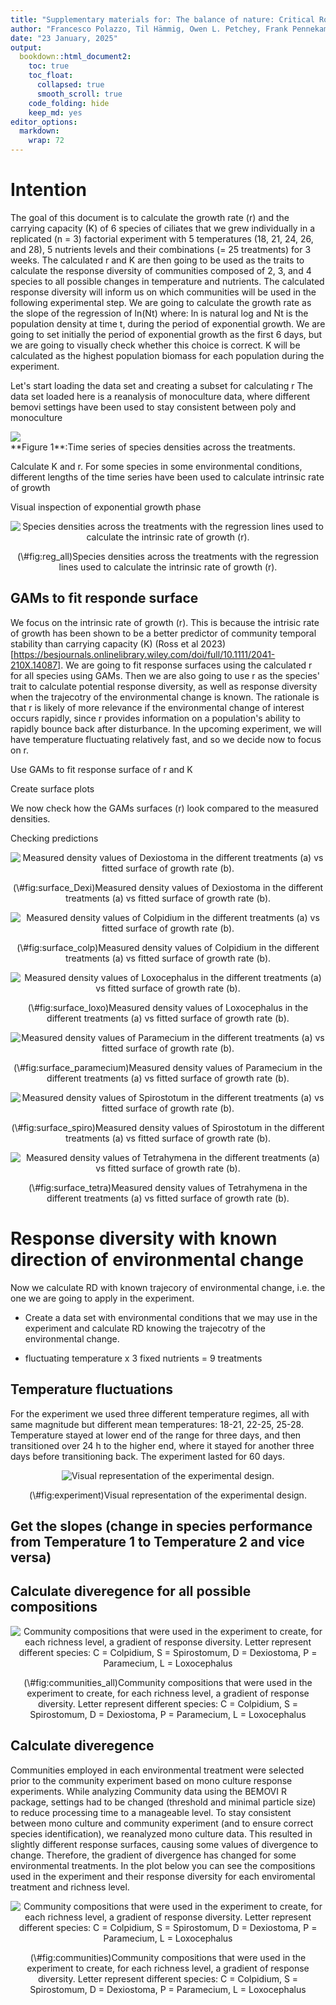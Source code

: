 ```yaml
---
title: "Supplementary materials for: The balance of nature: Critical Role of Species Environmental Responses for Stability"
author: "Francesco Polazzo, Til Hämmig, Owen L. Petchey, Frank Pennekamp"
date: "23 January, 2025"
output:
  bookdown::html_document2:
    toc: true
    toc_float:
      collapsed: true
      smooth_scroll: true
    code_folding: hide
    keep_md: yes
editor_options: 
  markdown: 
    wrap: 72
---
```





# Intention 

The goal of this document is to calculate the growth rate (r) and the carrying capacity (K) of 6 species of ciliates 
that we grew individually in a replicated (n = 3) factorial experiment with 5 temperatures (18, 21, 24, 26, and 28), 5 nutrients levels and their combinations (= 25 treatments) for 3 weeks. 
The calculated r and K are then going to be used as the traits to calculate the response diversity of communities composed of 2, 3, and 4 species to all possible changes in temperature and nutrients. The calculated response diversity will inform us on which communities will be used in the following experimental step.
We are going to calculate the growth rate as the slope of the regression of ln(Nt) where: ln is natural log and Nt is the population density at time t, during the period of exponential growth. 
We are going to set initially the period of exponential growth as the first 6 days, but we are going to visually check whether this choice is correct. 
K will be calculated as the highest population biomass for each population during the experiment.


Let's start loading the data set and creating a subset for calculating r
The data set loaded here is a reanalysis of monoculture data, where different bemovi settings have been used to stay consistent between poly and monoculture






<img src="Supplementary_Info_1_files/figure-html/time_series_spp-1.png" style="display: block; margin: auto;" />
**Figure 1**:Time series of species densities across the treatments.

Calculate K and r. For some species in some environmental conditions, different lengths of the time series have been used to calculate intrinsic rate of growth



Visual inspection of exponential growth phase 



<div class="figure" style="text-align: center">
<img src="Supplementary_Info_1_files/figure-html/reg_all-1.png" alt="Species densities across the treatments with the regression lines used to calculate the intrinsic rate of growth (r)."  />
<p class="caption">(\#fig:reg_all)Species densities across the treatments with the regression lines used to calculate the intrinsic rate of growth (r).</p>
</div>

## GAMs to fit responde surface 

We focus on the intrinsic rate of growth (r). This is because the intrisic rate of growth has been shown to be a better predictor of community temporal stability than carrying capacity (K) (Ross et al 2023) [https://besjournals.onlinelibrary.wiley.com/doi/full/10.1111/2041-210X.14087]. 
We are going to fit response surfaces using the calculated r for all species using GAMs. Then we are also going to use r as the species' trait to calculate potential response diversity, as well as response diversity when the trajecotry of the environmental change is known. The rationale is that r is likely of more relevance if the environmental change of interest occurs rapidly, since r provides information on a population's ability to rapidly bounce back after disturbance. In the upcoming experiment, we will have temperature fluctuating relatively fast, and so we decide now to focus on r. 

Use GAMs to fit response surface of r and K 




Create surface plots



We now check how the GAMs surfaces (r) look compared to the measured densities.

Checking predictions
<div class="figure" style="text-align: center">
<img src="Supplementary_Info_1_files/figure-html/surface_Dexi-1.png" alt="Measured density values of Dexiostoma in the different treatments (a) vs fitted surface of growth rate (b)."  />
<p class="caption">(\#fig:surface_Dexi)Measured density values of Dexiostoma in the different treatments (a) vs fitted surface of growth rate (b).</p>
</div>


<div class="figure" style="text-align: center">
<img src="Supplementary_Info_1_files/figure-html/surface_colp-1.png" alt="Measured density values of Colpidium in the different treatments (a) vs fitted surface of growth rate (b)."  />
<p class="caption">(\#fig:surface_colp)Measured density values of Colpidium in the different treatments (a) vs fitted surface of growth rate (b).</p>
</div>



<div class="figure" style="text-align: center">
<img src="Supplementary_Info_1_files/figure-html/surface_loxo-1.png" alt="Measured density values of Loxocephalus in the different treatments (a) vs fitted surface of growth rate (b)."  />
<p class="caption">(\#fig:surface_loxo)Measured density values of Loxocephalus in the different treatments (a) vs fitted surface of growth rate (b).</p>
</div>


<div class="figure" style="text-align: center">
<img src="Supplementary_Info_1_files/figure-html/surface_paramecium-1.png" alt="Measured density values of Paramecium in the different treatments (a) vs fitted surface of growth rate (b)."  />
<p class="caption">(\#fig:surface_paramecium)Measured density values of Paramecium in the different treatments (a) vs fitted surface of growth rate (b).</p>
</div>

<div class="figure" style="text-align: center">
<img src="Supplementary_Info_1_files/figure-html/surface_spiro-1.png" alt="Measured density values of Spirostotum in the different treatments (a) vs fitted surface of growth rate (b)."  />
<p class="caption">(\#fig:surface_spiro)Measured density values of Spirostotum in the different treatments (a) vs fitted surface of growth rate (b).</p>
</div>


<div class="figure" style="text-align: center">
<img src="Supplementary_Info_1_files/figure-html/surface_tetra-1.png" alt="Measured density values of Tetrahymena in the different treatments (a) vs fitted surface of growth rate (b)."  />
<p class="caption">(\#fig:surface_tetra)Measured density values of Tetrahymena in the different treatments (a) vs fitted surface of growth rate (b).</p>
</div>



# Response diversity with known direction of environmental change

Now we calculate RD with known trajecory of environmental change, i.e. the one we are going to apply in the experiment. 

- Create a data set with environmental conditions that we may use in the experiment and calculate RD knowing the trajecotry of the environmental change.

- fluctuating temperature x 3 fixed nutrients = 9 treatments

## Temperature fluctuations

For the experiment we used three different temperature regimes, all with same magnitude but different mean temperatures: 18-21, 22-25, 25-28. Temperature stayed at lower end of the range for three days, and then transitioned over 24 h to the higher end, where it stayed for another three days before transitioning back. The experiment lasted for 60 days.

<div class="figure" style="text-align: center">
<img src="Supplementary_Info_1_files/figure-html/experiment-1.png" alt="Visual representation of the experimental design."  />
<p class="caption">(\#fig:experiment)Visual representation of the experimental design.</p>
</div>


## Get the slopes (change in species performance from Temperature 1 to Temperature 2 and vice versa)




## Calculate diveregence for all possible compositions


<div class="figure" style="text-align: center">
<img src="Supplementary_Info_1_files/figure-html/communities_all-1.png" alt="Community compositions that were used in the experiment to create, for each richness level, a gradient of response diversity. Letter represent different species: C = Colpidium, S = Spirostomum, D = Dexiostoma, P = Paramecium, L = Loxocephalus"  />
<p class="caption">(\#fig:communities_all)Community compositions that were used in the experiment to create, for each richness level, a gradient of response diversity. Letter represent different species: C = Colpidium, S = Spirostomum, D = Dexiostoma, P = Paramecium, L = Loxocephalus</p>
</div>


## Calculate diveregence

Communities employed in each environmental treatment were selected prior to the community experiment based on mono culture response experiments. While analyzing Community data using the BEMOVI R package, settings had to be changed (threshold and minimal particle size) to reduce processing time to a manageable level. To stay consistent between mono culture and community experiment (and to ensure correct species identification), we reanalyzed mono culture data. This resulted in slightly different response surfaces, causing some values of divergence to change. Therefore, the gradient of divergence has changed for some environmental treatments. 
In the plot below you can see the compositions used in the experiment and their response diversity for each enviromental treatment and richness level.

<div class="figure" style="text-align: center">
<img src="Supplementary_Info_1_files/figure-html/communities-1.png" alt="Community compositions that were used in the experiment to create, for each richness level, a gradient of response diversity. Letter represent different species: C = Colpidium, S = Spirostomum, D = Dexiostoma, P = Paramecium, L = Loxocephalus"  />
<p class="caption">(\#fig:communities)Community compositions that were used in the experiment to create, for each richness level, a gradient of response diversity. Letter represent different species: C = Colpidium, S = Spirostomum, D = Dexiostoma, P = Paramecium, L = Loxocephalus</p>
</div>






<!-- ##Check divergence -->

<!-- ###Get surface slices -->

<!-- ```{r } -->




<!-- new_data <- expand_grid(temperature = seq(18, 28, by= 0.02), -->
<!--                         nutrients = rep(2)) -->

<!-- get_check_plot<-function(nutrient_level){ -->

<!--   new_data <- expand_grid(temperature = seq(18, 28, by= 0.02), -->
<!--                         nutrients = rep(nutrient_level)) -->
<!--   num_rows <- nrow(new_data) -->

<!-- pred_slice <- data.frame(matrix(nrow = num_rows, ncol = 0)) -->

<!-- for (j in 1:length(new_nested_gams$species)) { -->
<!--   predictions <- unlist(map(nested_gams$gams[j], ~ predict(.x, newdata = new_data))) -->
<!--   pred_slice <- bind_rows(pred_slice, data.frame(prediction = predictions, species = new_nested_gams$species[j])) -->
<!-- } -->

<!-- pred_slice <- na.omit(pred_slice) -->

<!-- pred_slice<-cbind(pred_slice,new_data) -->



<!-- plot<-ggplot(data=pred_slice,aes(x=temperature,y=prediction,colour=species))+ -->
<!--   #annotate("rect", xmin = 25, xmax = 28, ymin = -0.5, ymax = 1, -->
<!--            #alpha = .4,fill = "grey")+ -->
<!--   geom_line(linewidth=1.5)+ -->
<!--   scale_color_brewer(palette = "Dark2",guide=NULL)+ -->
<!--   ylab(expression("Growth rate ["* day^{-1} *  "]"))+ -->
<!--   xlab("Temperature [°C]")+ -->
<!--   scale_x_continuous(breaks = seq(18, 28, by = 1))+ -->
<!--   theme(axis.title.x=element_text(size=16), -->
<!--         axis.title.y = element_text(size = 16))+ -->
<!--   ylim(-1.5,1)+ -->
<!--   #geom_vline(xintercept = c(18, 21), linetype = "dashed", color = "black")+ -->
<!--   geom_vline(xintercept = c(22, 25), linetype = "dashed", color = "black") -->
<!-- #geom_vline(xintercept = c(25.05, 28), color = "black")+ -->
<!--   #labs(title = paste("nutrient level",nutrient_level)) -->


<!--   return(plot) -->
<!-- } -->

<!-- n_1<-get_check_plot(0.1) -->
<!-- n_2<-get_check_plot(0.35) -->
<!-- n_5<-get_check_plot(0.75) -->

<!-- n_1+n_2+n_5 -->







<!-- ``` -->

<!-- # Figures Poster -->


<!-- ```{r} -->

<!-- df_int <- gather(df_slopes%>%dplyr::filter(nutrients=="0.35 g/L",temperature=="22-25 °C"), key = "source", value = "values", maxT_y, minT_y) -->
<!-- df_int$source[df_int$source=="maxT_y"]<-25 -->
<!-- df_int$source[df_int$source=="minT_y"]<-22 -->


<!-- simple_slopes<-ggplot(data=df_int,aes(y=values,x=as.numeric(source),color=species,group=species))+ -->
<!--   geom_vline(xintercept = c(22, 25), linetype = "dashed", color = "black")+ -->
<!--   geom_point(size=3)+geom_line(linewidth=1.5)+ -->
<!--   ylim(-1.5,1)+xlim(21.5,25.5)+ -->
<!--   scale_color_brewer(palette = "Dark2")+ -->
<!--   ylab("")+xlab("Temperature [°C]")+theme(axis.title.x=element_text(size=16), -->
<!--         axis.title.y = element_text(size = 16)) -->
<!--         #legend.direction = "horizontal" ) -->

<!-- slopes_plot<-n_2+simple_slopes +plot_layout(widths = c(2, 1)) -->



<!-- legend <- cowplot::get_legend(simple_slopes) -->

<!-- # Arrange the legend horizontally using plot_grid -->
<!-- horizontal_legend <- cowplot::plot_grid(legend) -->

<!-- # Save the plot as a PDF -->
<!-- ggsave("slopes_poster.pdf", plot = slopes_plot, width = 10, height = 6) -->

<!-- ggsave("legend.pdf", plot = horizontal_legend, width = 10, height = 6) -->

<!-- ``` -->


<!-- ###stability mock plot -->


<!-- ```{r} -->
<!-- days_ts<-1:60 -->
<!-- sp1<-sin(days_ts*0.075)+rnorm(60,0,0.2)+2 -->
<!-- sp2<-sin(0.075*days_ts+3.14)+rnorm(60,0,0.2)+2 -->
<!-- mock_ts<-data.frame(sp1,sp2) -->
<!-- mock_ts<-gather(mock_ts,key="species",value="biomass",sp1,sp2) -->
<!-- mock_ts<-cbind(mock_ts,days_ts) -->

<!-- tot_biom<-mock_ts%>%group_by(days_ts)%>%summarize(biomass=sum(biomass)) -->
<!-- tot_biom<-cbind(tot_biom,species=rep("tot_biom")) -->

<!-- mock_ts<-rbind(mock_ts,tot_biom) -->

<!-- mock_ts_plot<-ggplot(data=mock_ts,aes(x=days_ts,y=biomass,color=species))+ -->
<!--   geom_line(linewidth=c(1.5))+ -->
<!--   scale_color_manual(values=c("grey70","grey80","black"), -->
<!--                      labels=c("species 1", "species 2", "total biomass"))+ -->
<!--   ylab("Biomass")+xlab("Time")+ -->
<!--   theme( -->
<!--     axis.text.y=element_blank(), -->
<!--     axis.ticks.y=element_blank(), -->
<!--     axis.title.y=element_text(size=16), -->
<!--     axis.title.x=element_text(size=16), -->
<!--     legend.title = element_blank(),        -->
<!--     legend.text = element_text(size=14), -->
<!--     legend.position ="top" -->
<!--   ) -->

<!-- mock_CV<-mock_ts%>%group_by(species)%>%summarize(CV=sd(biomass)/mean(biomass)) -->

<!-- mock_CV_plot<-ggplot(data=mock_CV,aes(y=1/CV,x=species,fill=species))+geom_col()+ -->
<!--   scale_fill_manual(values=c("grey70","grey80","black"), -->
<!--                      labels=c("species 1", "species 2", "total biomass"))+ -->
<!--   ylab(expression("Temporal stability ["* CV^{-1} *  "]"))+xlab("Species")+ -->
<!--   scale_x_discrete(labels=c("species 1", "species 2", "total biomass")) +   -->
<!--   theme( -->
<!--     axis.text.y=element_blank(), -->
<!--     axis.ticks.y=element_blank(), -->
<!--     axis.title.y=element_text(size=16), -->
<!--     axis.title.x=element_blank(), -->
<!--     legend.position="none", -->
<!--   ) -->

<!-- mock_plot_1<-mock_ts_plot+mock_CV_plot+plot_layout(widths = c(2, 1)) -->
<!-- ggsave("mock_plot.pdf", plot = mock_plot_1, width = 10, height = 6) -->

<!-- ## Mock plot low magnitude -->

<!-- days_ts<-1:60 -->
<!-- sp1<-0.5*sin(days_ts*0.075)+rnorm(60,0,0.2)+2 -->
<!-- sp2<-0.5*sin(0.075*days_ts+1)+rnorm(60,0,0.2)+2 -->
<!-- mock_ts<-data.frame(sp1,sp2) -->
<!-- mock_ts<-gather(mock_ts,key="species",value="biomass",sp1,sp2) -->
<!-- mock_ts<-cbind(mock_ts,days_ts) -->

<!-- tot_biom<-mock_ts%>%group_by(days_ts)%>%summarize(biomass=sum(biomass)) -->
<!-- tot_biom<-cbind(tot_biom,species=rep("tot_biom")) -->

<!-- mock_ts<-rbind(mock_ts,tot_biom) -->

<!-- mock_ts_plot<-ggplot(data=mock_ts,aes(x=days_ts,y=biomass,color=species))+ -->
<!--   geom_line(linewidth=c(1.5))+ -->
<!--   scale_color_manual(values=c("grey70","grey80","black"), -->
<!--                      labels=c("species 1", "species 2", "total biomass"))+ -->
<!--   ylab("Biomass")+xlab("Time")+ -->
<!--   theme( -->
<!--     axis.text.y=element_blank(), -->
<!--     axis.ticks.y=element_blank(), -->
<!--     axis.title.y=element_text(size=16), -->
<!--     axis.title.x=element_text(size=16), -->
<!--     legend.title = element_blank(),        -->
<!--     legend.text = element_text(size=14), -->
<!--     legend.position ="top" -->
<!--   ) -->

<!-- mock_CV<-mock_ts%>%group_by(species)%>%summarize(CV=sd(biomass)/mean(biomass)) -->



<!-- mock_CV_plot<-ggplot(data=mock_CV,aes(y=1/CV,x=species,fill=species))+geom_col()+ -->
<!--   scale_fill_manual(values=c("grey70","grey80","black"), -->
<!--                      labels=c("species 1", "species 2", "total biomass"))+ -->
<!--   ylab(expression("Temporal stability ["* CV^{-1} *  "]"))+xlab("Species")+ -->
<!--   scale_x_discrete(labels=c("species 1", "species 2", "total biomass")) +   -->
<!--   theme( -->
<!--     axis.text.y=element_blank(), -->
<!--     axis.ticks.y=element_blank(), -->
<!--     axis.title.y=element_text(size=16), -->
<!--     axis.title.x=element_blank(), -->
<!--     legend.position="none", -->
<!--   ) -->

<!-- mock_plot_2<-mock_ts_plot+mock_CV_plot+plot_layout(widths = c(2, 1)) -->
<!-- ``` -->





<!-- ##surface plot -->
<!-- ```{r} -->
<!-- library(RColorBrewer) -->
<!-- library(grid) -->
<!-- library(gridExtra)  -->
<!-- color_sp<-brewer.pal(5, "Dark2") -->
<!-- s2d_plots <- list() -->

<!-- for (i in seq_along(new_nested_gams$gams)) { -->
<!--  species_name <- new_nested_gams$species[i] -->
<!--  df<-dplyr::filter(rates,species==species_name) -->
<!--  col<-color_sp[i] -->

<!-- surface_2d<-ggplot(data=df,aes(x=temperature,y=nutrients,fill=predicted))+ -->
<!--   geom_raster()+ -->
<!--   scale_fill_gradient(high=col, low="white",guide = "none")+ -->
<!--   #guides(fill = guide_colorbar(title = "", title.position = "top",  -->
<!--     #                           direction = "vertical", barwidth =                                    2,barheight = 5,frame.colour = "black"))+ -->
<!--   geom_contour(data=df,aes(x=temperature,y=nutrients,z=predicted),color = "grey40", linetype = "solid", bins=11)+ -->
<!--   scale_x_continuous(breaks = seq(18, 28, by = 2))+ -->
<!--    theme(strip.background = element_blank(),   -->
<!--         strip.text = element_text(size = 10, color = "black"), -->
<!--         strip.text.x = element_text(margin = margin(b = 10)), -->
<!--         strip.text.y = element_text(margin = margin(l = 10)), -->
<!--         axis.title.y = element_blank(), -->
<!--         axis.title.x = element_blank(), -->
<!--         legend.position = "right",   -->
<!--         legend.direction = "vertical",aspect.ratio = 1, -->
<!--         legend.key.height = unit(0.3, "cm"), -->
<!--         legend.key.width = unit(0.5, "cm"), -->
<!--         legend.key.size = unit(0.5,"cm"))+ -->
<!--   labs(title=species_name,fill="")+ -->
<!--   geom_segment(data = data.frame(y = c(0.01, 0.01), x = c(25, 25),  -->
<!--                                  xend = c(28, 28),  yend = c(0.01, 0.01)),  -->
<!--                aes(x, y, xend = xend, yend = yend), -->
<!--                inherit.aes = FALSE, linetype = 1)+ -->
<!--   geom_point(data=data.frame(x=c(25,28),y=c(0.01,0.01)),aes(x=x,y=y),inherit.aes = FALSE) -->




<!--  # Save the plot in the list -->
<!--   s2d_plots[[species_name]] <- surface_2d -->

<!-- } -->


<!-- s_dexiostoma <- s2d_plots[["Dexiostoma"]] -->
<!-- s_colpidium <- s2d_plots[["Colpidium"]] -->
<!-- s_loxocephalus <- s2d_plots[["Loxocephalus"]] -->
<!-- s_paramecium <- s2d_plots[["Paramecium"]] -->
<!-- s_spirostotum <- s2d_plots[["Spirostomum"]] -->



<!-- #first change #guides() above -->

<!-- legend_spir <- cowplot::get_legend(s_spirostotum) -->
<!-- legend_dexi <- cowplot::get_legend(s_dexiostoma) -->
<!-- legend_colp <- cowplot::get_legend(s_colpidium) -->
<!-- legend_loxo <- cowplot::get_legend(s_loxocephalus) -->
<!-- legend_para <- cowplot::get_legend(s_paramecium) -->

<!-- legends<-ggarrange(legend_spir,legend_dexi,legend_colp,legend_loxo,legend_para,nrow=2,ncol=3) -->

<!-- legends<-annotate_figure(legends, -->
<!--                          top=text_grob("growth rate",size=15,vjust=1,hjust=1.3)) -->


<!-- #run first surface plots without the guides on (don't rerun legends) -->

<!-- fig1A<-ggarrange(s_dexiostoma,s_loxocephalus,s_paramecium,s_spirostotum,s_colpidium,legends,common.legend=F,nrow=2,ncol=3,align="hv")+ -->
<!--   theme(plot.margin = margin(0.1,0.1,0.1,1.5, "cm"))  -->



<!-- fig1A<-annotate_figure(fig1A,bottom=text_grob("temperature [°C]",size=15), -->
<!--                        left=text_grob("nutrients [g/L]",size=15,vjust=2,rot=90)) -->
<!-- ``` -->

